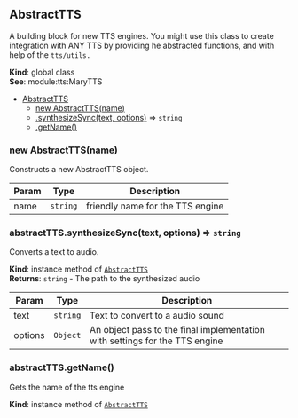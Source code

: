 <a name="AbstractTTS"></a>

## AbstractTTS
A building block for new TTS engines. You might use this class
to create integration with ANY TTS by providing he abstracted functions, and
with help of the `tts/utils.`

**Kind**: global class  
**See**: module:tts:MaryTTS  

* [AbstractTTS](#AbstractTTS)
    * [new AbstractTTS(name)](#new_AbstractTTS_new)
    * [.synthesizeSync(text, options)](#AbstractTTS+synthesizeSync) ⇒ <code>string</code>
    * [.getName()](#AbstractTTS+getName)

<a name="new_AbstractTTS_new"></a>

### new AbstractTTS(name)
Constructs a new AbstractTTS object.


| Param | Type | Description |
| --- | --- | --- |
| name | <code>string</code> | friendly name for the TTS engine |

<a name="AbstractTTS+synthesizeSync"></a>

### abstractTTS.synthesizeSync(text, options) ⇒ <code>string</code>
Converts a text to audio.

**Kind**: instance method of [<code>AbstractTTS</code>](#AbstractTTS)  
**Returns**: <code>string</code> - The path to the synthesized audio  

| Param | Type | Description |
| --- | --- | --- |
| text | <code>string</code> | Text to convert to a audio sound |
| options | <code>Object</code> | An object pass to the final implementation with settings for the TTS engine |

<a name="AbstractTTS+getName"></a>

### abstractTTS.getName()
Gets the name of the tts engine

**Kind**: instance method of [<code>AbstractTTS</code>](#AbstractTTS)  
